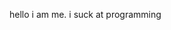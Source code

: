 hello
i am me. i suck at programming

<!---
1920SwordFighter/1920SwordFighter is a ✨ special ✨ repository because its `README.md` (this file) appears on your GitHub profile.
You can click the Preview link to take a look at your changes.
--->
